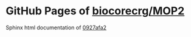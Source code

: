GitHub Pages of [biocorecrg/MOP2](https://github.com/biocorecrg/MOP2.git)
===
Sphinx html documentation of [0927afa2](https://github.com/biocorecrg/MOP2/tree/0927afa24b98de196633478e6a3ea3d0f57db157)

